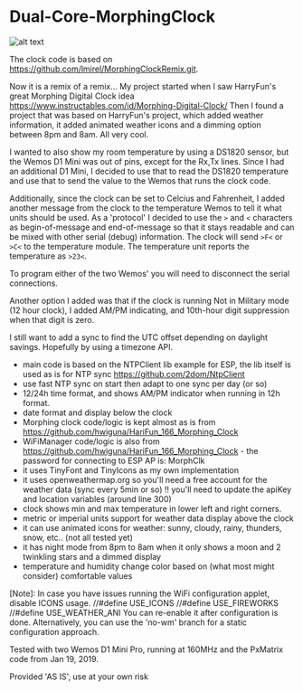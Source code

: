 # Dual-Core-MorphingClock

![alt text](https://raw.githubusercontent.com/PeterTeunissen/Dual-Core-MorphClock/dual-core-morphclock.jpg?raw=true)

The clock code is based on https://github.com/lmirel/MorphingClockRemix.git. 

Now it is a remix of a remix... My project started when I saw HarryFun's great Morphing Digital Clock idea https://www.instructables.com/id/Morphing-Digital-Clock/
Then I found a project that was based on HarryFun's project, which added weather information, it added animated weather icons and a dimming option between 8pm and 8am. All very cool.

I wanted to also show my room temperature by using a DS1820 sensor, but the Wemos D1 Mini was out of pins, except for the Rx,Tx lines. Since I had an additional D1 Mini, I decided to use that to read the DS1820 
temperature and use that to send the value to the Wemos that runs the clock code.

Additionally, since the clock can be set to Celcius and Fahrenheit, I added another message from the clock to the temperature Wemos to tell it what units should be used. As a 'protocol' I decided to use the ```>``` and ```<``` characters 
as begin-of-message and end-of-message so that it stays readable and can be mixed with other serial (debug) information. The clock will send ```>F<``` or ```>C<``` to the temperature 
module. The temperature unit reports the temperature as ```>23<```. 

To program either of the two Wemos' you will need to disconnect the serial connections.

Another option I added was that if the clock is running Not in Military mode (12 hour clock), I added AM/PM indicating, and 10th-hour digit suppression when that digit is zero.

I still want to add a sync to find the UTC offset depending on daylight savings. Hopefully by using a timezone API.

- main code is based on the NTPClient lib example for ESP, the lib itself is used as is for NTP sync https://github.com/2dom/NtpClient
- use fast NTP sync on start then adapt to one sync per day (or so)
- 12/24h time format, and shows AM/PM indicator when running in 12h format.
- date format and display below the clock
- Morphing clock code/logic is kept almost as is from https://github.com/hwiguna/HariFun_166_Morphing_Clock
- WiFiManager code/logic is also from https://github.com/hwiguna/HariFun_166_Morphing_Clock - the password for connecting to ESP AP is: MorphClk
- it uses TinyFont and TinyIcons as my own implementation
- it uses openweathermap.org so you'll need a free account for the weather data (sync every 5min or so)
  !! you'll need to update the apiKey and location variables (around line 300)
- clock shows min and max temperature in lower left and right corners.
- metric or imperial units support for weather data display above the clock
- it can use animated icons for weather: sunny, cloudy, rainy, thunders, snow, etc.. (not all tested yet)
- it has night mode from 8pm to 8am when it only shows a moon and 2 twinkling stars and a dimmed display
- temperature and humidity change color based on (what most might consider) comfortable values

[Note]: In case you have issues running the WiFi configuration applet, disable ICONS usage.
//#define USE_ICONS
//#define USE_FIREWORKS
//#define USE_WEATHER_ANI
You can re-enable it after configuration is done.
Alternatively, you can use the 'no-wm' branch for a static configuration approach.

Tested with two Wemos D1 Mini Pro, running at 160MHz and the PxMatrix code from Jan 19, 2019.

Provided 'AS IS', use at your own risk
